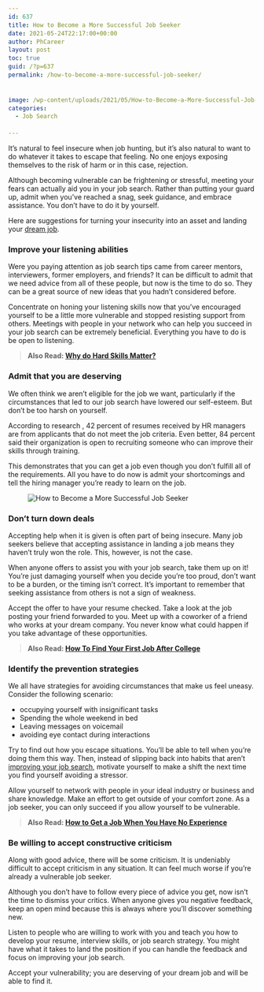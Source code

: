 ```yaml
---
id: 637
title: How to Become a More Successful Job Seeker
date: 2021-05-24T22:17:00+00:00
author: PhCareer
layout: post
toc: true
guid: /?p=637
permalink: /how-to-become-a-more-successful-job-seeker/


image: /wp-content/uploads/2021/05/How-to-Become-a-More-Successful-Job-Seeker.jpg
categories:
  - Job Search

---
```

It&#8217;s natural to feel insecure when job hunting, but it&#8217;s also natural to want to do whatever it takes to escape that feeling. No one enjoys exposing themselves to the risk of harm or in this case, rejection.

Although becoming vulnerable can be frightening or stressful, meeting your fears can actually aid you in your job search. Rather than putting your guard up, admit when you&#8217;ve reached a snag, seek guidance, and embrace assistance. You don&#8217;t have to do it by yourself.

Here are suggestions for turning your insecurity into an asset and landing your [dream job](/things-to-know-before-quitting-your-job-to-follow-your-dreams/).

### **Improve your listening abilities**

Were you paying attention as job search tips came from career mentors, interviewers, former employers, and friends? It can be difficult to admit that we need advice from all of these people, but now is the time to do so. They can be a great source of new ideas that you hadn&#8217;t considered before.

Concentrate on honing your listening skills now that you&#8217;ve encouraged yourself to be a little more vulnerable and stopped resisting support from others. Meetings with people in your network who can help you succeed in your job search can be extremely beneficial. Everything you have to do is be open to listening.

<blockquote class="wp-block-quote">
  <p>
    <strong>Also Read: <a href="/why-do-hard-skills-matter/">Why do Hard Skills Matter?</a></strong>
  </p>
</blockquote>

### **Admit that you are deserving**

We often think we aren&#8217;t eligible for the job we want, particularly if the circumstances that led to our job search have lowered our self-esteem. But don&#8217;t be too harsh on yourself.

According to research , 42 percent of resumes received by HR managers are from applicants that do not meet the job criteria. Even better, 84 percent said their organization is open to recruiting someone who can improve their skills through training.

This demonstrates that you can get a job even though you don&#8217;t fulfill all of the requirements. All you have to do now is admit your shortcomings and tell the hiring manager you&#8217;re ready to learn on the job.


<figure class="wp-block-image size-large">

<img loading="lazy" width="914" height="350" src="/wp-content/uploads/2021/05/Successful-Job-Seeker.jpg" alt="How to Become a More Successful Job Seeker" class="wp-image-638" srcset="/wp-content/uploads/2021/05/Successful-Job-Seeker.jpg 914w, /wp-content/uploads/2021/05/Successful-Job-Seeker-300x115.jpg 300w, /wp-content/uploads/2021/05/Successful-Job-Seeker-768x294.jpg 768w" sizes="(max-width: 914px) 100vw, 914px" /> </figure> 

### **Don&#8217;t turn down deals**

Accepting help when it is given is often part of being insecure. Many job seekers believe that accepting assistance in landing a job means they haven&#8217;t truly won the role. This, however, is not the case.

When anyone offers to assist you with your job search, take them up on it! You&#8217;re just damaging yourself when you decide you&#8217;re too proud, don&#8217;t want to be a burden, or the timing isn&#8217;t correct. It&#8217;s important to remember that seeking assistance from others is not a sign of weakness.

Accept the offer to have your resume checked. Take a look at the job posting your friend forwarded to you. Meet up with a coworker of a friend who works at your dream company. You never know what could happen if you take advantage of these opportunities.

<blockquote class="wp-block-quote">
  <p>
    <strong>Also Read: <a href="/how-to-find-your-first-job-after-college/">How To Find Your First Job After College</a></strong>
  </p>
</blockquote>

### **Identify the prevention strategies**

We all have strategies for avoiding circumstances that make us feel uneasy. Consider the following scenario:

  * occupying yourself with insignificant tasks
  * Spending the whole weekend in bed
  * Leaving messages on voicemail
  * avoiding eye contact during interactions

Try to find out how you escape situations. You&#8217;ll be able to tell when you&#8217;re doing them this way. Then, instead of slipping back into habits that aren&#8217;t [improving your job search](/simple-ways-on-how-to-improve-your-job-search/), motivate yourself to make a shift the next time you find yourself avoiding a stressor.

Allow yourself to network with people in your ideal industry or business and share knowledge. Make an effort to get outside of your comfort zone. As a job seeker, you can only succeed if you allow yourself to be vulnerable.

<blockquote class="wp-block-quote">
  <p>
    <strong>Also Read: <a href="/how-to-get-a-job-when-you-have-no-experience/">How to Get a Job When You Have No Experience</a></strong>
  </p>
</blockquote>

### **Be willing to accept constructive criticism**

Along with good advice, there will be some criticism. It is undeniably difficult to accept criticism in any situation. It can feel much worse if you&#8217;re already a vulnerable job seeker.

Although you don&#8217;t have to follow every piece of advice you get, now isn&#8217;t the time to dismiss your critics. When anyone gives you negative feedback, keep an open mind because this is always where you&#8217;ll discover something new.

Listen to people who are willing to work with you and teach you how to develop your resume, interview skills, or job search strategy. You might have what it takes to land the position if you can handle the feedback and focus on improving your job search.

Accept your vulnerability; you are deserving of your dream job and will be able to find it.

